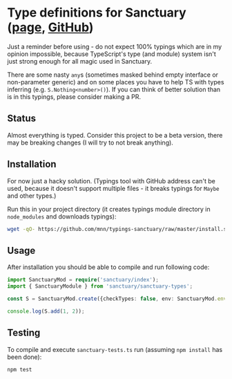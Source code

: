 Type definitions for Sanctuary ([page](https://sanctuary.js.org/), [GitHub](https://github.com/sanctuary-js/sanctuary))
====================================================

Just a reminder before using - do not expect 100% typings which are in my opinion impossible, because TypeScript's type (and module) system isn't just strong enough for all magic used in Sanctuary.

There are some nasty `any`s (sometimes masked behind empty interface or non-parameter generic) and on some places you have to help TS with types inferring (e.g. `S.Nothing<number>()`).  If you can think of better solution than is in this typings, please consider making a PR.

Status
-----

Almost everything is typed. Consider this project to be a beta version, there may be breaking changes (I will try to not break anything).

Installation
-----------

For now just a hacky solution. (Typings tool with GitHub address can't be used, because it doesn't support multiple files - it breaks typings for `Maybe` and other types.)

Run this in your project directory (it creates typings module directory in `node_modules` and downloads typings):

```bash
wget -qO- https://github.com/mnn/typings-sanctuary/raw/master/install.sh | bash -s
```

Usage
----

After installation you should be able to compile and run following code:

```ts
import SanctuaryMod = require('sanctuary/index');
import { SanctuaryModule } from 'sanctuary/sanctuary-types';

const S = SanctuaryMod.create({checkTypes: false, env: SanctuaryMod.env});

console.log(S.add(1, 2));
```

Testing
------

To compile and execute `sanctuary-tests.ts` run (assuming `npm install` has been done):

```bash
npm test
```
